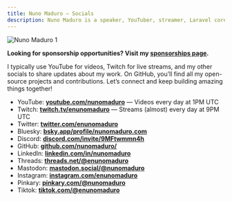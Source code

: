 ```yaml
---
title: Nuno Maduro — Socials
description: Nuno Maduro is a speaker, YouTuber, streamer, Laravel core team member, and open-source enthusiast.
---
```


![Nuno Maduro 1](https://nunomaduro.com/socials.1.jpg)

__Looking for sponsorship opportunities? Visit my **[sponsorships page](/sponsorships).**__

I typically use YouTube for videos, Twitch for live streams, and my other socials to share updates about my work. On GitHub, you’ll find all my open-source projects and contributions. Let’s connect and keep building amazing things together!

- YouTube: **[youtube.com/nunomaduro](https://www.youtube.com/nunomaduro)** — Videos every day at 1PM UTC
- Twitch: **[twitch.tv/enunomaduro](https://www.twitch.tv/enunomaduro)** — Streams (almost) every day at 9PM UTC
- Twitter: **[twitter.com/enunomaduro](https://twitter.com/enunomaduro)**
- Bluesky: **[bsky.app/profile/nunomaduro.com](https://bsky.app/profile/nunomaduro.com)**
- Discord: **[discord.com/invite/9MFtwmmn4h](https://discord.com/invite/9MFtwmmn4h)**
- GitHub: **[github.com/nunomaduro/](https://github.com/nunomaduro)**
- LinkedIn: **[linkedin.com/in/nunomaduro](https://www.linkedin.com/in/nunomaduro)**
- Threads: **[threads.net/@enunomaduro](https://www.threads.net/@enunomaduro)**
- Mastodon: **[mastodon.social/@nunomaduro](https://mastodon.social/@nunomaduro)**
- Instagram: **[instagram.com/enunomaduro](https://www.instagram.com/enunomaduro)**
- Pinkary: **[pinkary.com/@nunomaduro](https://pinkary.com/@nunomaduro)**
- Tiktok: **[tiktok.com/@enunomaduro](https://www.tiktok.com/@enunomaduro)**
